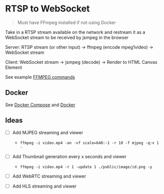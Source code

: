 # RTSP to WebSocket

> Must have FFmpeg installed if not using Docker

Take in a RTSP stream available on the network and restream it as a WebSocket stream to be received by jsmpeg in the browser

Server: RTSP stream (or other input) -> ffmpeg (encode mpeg1video) -> WebSocket stream

Client: WebSocket stream -> jsmpeg (decode) -> Render to HTML Canvas Element

See example [FFMPEG commands](./config/README.md)


## Docker

See [Docker Compose](./compose.yaml) and [Docker](./Dockerfile)


## Ideas

- [ ] Add MJPEG streaming and viewer
    - `ffmpeg -i video.mp4 -an -vf scale=640:-1 -r 10 -f mjpeg -q:v 1 -`
- [ ] Add Thumbnail generation every x seconds and viewer
    - `ffmpeg -i video.mp4 -r 1 -update 1 ./public/image/id.png -y`
- [ ] Add WebRTC streaming and viewer
- [ ] Add HLS streaming and viewer

